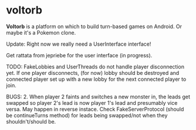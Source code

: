 voltorb
=======

**Voltorb** is a platform on which to build turn-based games on
  Android. Or maybe it's a Pokemon clone.

  Update: Right now we really need a UserInterface interface!
  
  Get rattata from jepriebe for the user interface (in progress).
  
  TODO: FakeLobbies and UserThreads do not handle player disconnection yet.
	If one player disconnects, (for now) lobby should be destroyed and connected
	player set up with a new lobby for the next connected player to join.
	
  BUGS:
	2. When player 2 faints and switches a new monster in, the leads get swapped
		so player 2's lead is now player 1's lead and presumably vice versa. May 
		happen in reverse instace. Check FakeServerProtocol (should be continueTurns
		method) for leads being swapped/not when they shouldn't/should be.